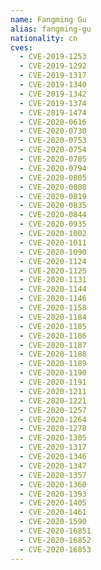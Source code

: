 ```yaml
---
name: Fangming Gu
alias: fangming-gu
nationality: cn
cves:
  - CVE-2019-1253
  - CVE-2019-1292
  - CVE-2019-1317
  - CVE-2019-1340
  - CVE-2019-1342
  - CVE-2019-1374
  - CVE-2019-1474
  - CVE-2020-0616
  - CVE-2020-0730
  - CVE-2020-0753
  - CVE-2020-0754
  - CVE-2020-0785
  - CVE-2020-0794
  - CVE-2020-0805
  - CVE-2020-0808
  - CVE-2020-0819
  - CVE-2020-0835
  - CVE-2020-0844
  - CVE-2020-0935
  - CVE-2020-1002
  - CVE-2020-1011
  - CVE-2020-1090
  - CVE-2020-1124
  - CVE-2020-1125
  - CVE-2020-1131
  - CVE-2020-1144
  - CVE-2020-1146
  - CVE-2020-1158
  - CVE-2020-1184
  - CVE-2020-1185
  - CVE-2020-1186
  - CVE-2020-1187
  - CVE-2020-1188
  - CVE-2020-1189
  - CVE-2020-1190
  - CVE-2020-1191
  - CVE-2020-1211
  - CVE-2020-1221
  - CVE-2020-1257
  - CVE-2020-1264
  - CVE-2020-1278
  - CVE-2020-1305
  - CVE-2020-1317
  - CVE-2020-1346
  - CVE-2020-1347
  - CVE-2020-1357
  - CVE-2020-1360
  - CVE-2020-1393
  - CVE-2020-1405
  - CVE-2020-1461
  - CVE-2020-1590
  - CVE-2020-16851
  - CVE-2020-16852
  - CVE-2020-16853
---
```

